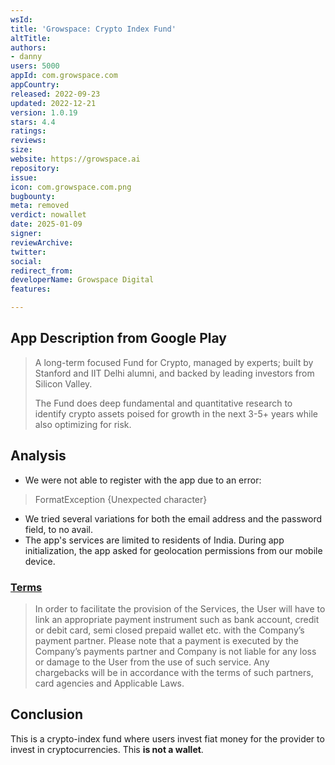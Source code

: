 ```yaml
---
wsId: 
title: 'Growspace: Crypto Index Fund'
altTitle: 
authors:
- danny
users: 5000
appId: com.growspace.com
appCountry: 
released: 2022-09-23
updated: 2022-12-21
version: 1.0.19
stars: 4.4
ratings: 
reviews: 
size: 
website: https://growspace.ai
repository: 
issue: 
icon: com.growspace.com.png
bugbounty: 
meta: removed
verdict: nowallet
date: 2025-01-09
signer: 
reviewArchive: 
twitter: 
social: 
redirect_from: 
developerName: Growspace Digital
features: 

---
```


## App Description from Google Play

> A long-term focused Fund for Crypto, managed by experts; built by Stanford and IIT Delhi alumni, and backed by leading investors from Silicon Valley.
>
> The Fund does deep fundamental and quantitative research to identify crypto assets poised for growth in the next 3-5+ years while also optimizing for risk.

## Analysis 

- We were not able to register with the app due to an error:

> FormatException {Unexpected character}

- We tried several variations for both the email address and the password field, to no avail.
- The app's services are limited to residents of India. During app initialization, the app asked for geolocation permissions from our mobile device. 

### [Terms](https://www.growspace.ai/terms)

> In order to facilitate the provision of the Services, the User will have to link an appropriate payment instrument such as bank account, credit or debit card, semi closed prepaid wallet etc. with the Company’s payment partner. Please note that a payment is executed by the Company’s payments partner and Company is not liable for any loss or damage to the User from the use of such service. Any chargebacks will be in accordance with the terms of such partners, card agencies and Applicable Laws.

## Conclusion

This is a crypto-index fund where users invest fiat money for the provider to invest in cryptocurrencies. This **is not a wallet**.
